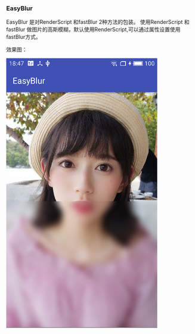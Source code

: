  
### EasyBlur
 
 EasyBlur 是对RenderScript 和fastBlur 2种方法的包装。
 使用RenderScript 和fastBlur 做图片的高斯模糊，默认使用RenderScript,可以通过属性设置使用fastBlur方式。
 
 效果图：
 
 ![效果图](simple.png)
 
 